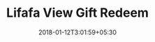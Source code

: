 ---
title: "Lifafa View Gift Redeem"
date: 2018-01-12T3:01:59+05:30
draft: false
layout: lifafa-view-gift-redeem

---